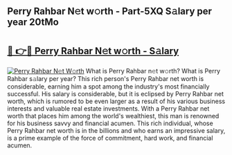 ## Perry Rahbar N𝚎t w𝚘rth - Part-5XQ S𝚊lary per year 20tMo

# <h2><a href="http://gc1whw.nevu.top/?p=Perry+Rahbar">🔗 👉🔴 Perry Rahbar N𝚎t w𝚘rth - S𝚊lary</a></h2>

[![Perry Rahbar N𝚎t W𝚘rth](https://i.imgur.com/Oavwk0R.jpeg)](http://gc1whw.nevu.top/?p=Perry+Rahbar)
What is Perry Rahbar n𝚎t w𝚘rth? What is Perry Rahbar s𝚊lary per year?
This rich person's Perry Rahbar net worth is considerable, earning him a spot among the industry's most financially successful. His salary is considerable, but it is eclipsed by Perry Rahbar net worth, which is rumored to be even larger as a result of his various business interests and valuable real estate investments. With a Perry Rahbar net worth that places him among the world's wealthiest, this man is renowned for his business savvy and financial acumen. This rich individual, whose Perry Rahbar net worth is in the billions and who earns an impressive salary, is a prime example of the force of commitment, hard work, and financial acumen.
